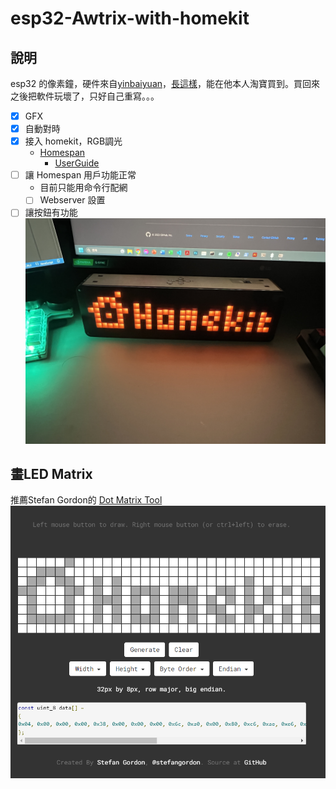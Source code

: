 # esp32-Awtrix-with-homekit
## 說明
esp32 的像素鐘，硬件來自[yinbaiyuan](https://github.com/yinbaiyuan)，[長這樣](https://www.youtube.com/watch?v=WN7-ERU2oeI&t=1s&ab_channel=%E5%88%9B%E5%AE%A2%E5%B0%B9%E7%99%BD%E7%8C%BF)，能在他本人淘寶買到。買回來之後把軟件玩壞了，只好自己重寫。。。


- [x] GFX
- [x] 自動對時
- [x] 接入 homekit，RGB調光
  - [Homespan](https://github.com/HomeSpan/HomeSpan) 
    - [UserGuide](https://github.com/HomeSpan/HomeSpan/blob/master/docs/UserGuide.md)
- [ ] 讓 Homespan 用戶功能正常
  - 目前只能用命令行配網
  - [ ] Webserver 設置
- [ ] 讓按鈕有功能
![](paste_src\IMG_2805.JPG)
## 畫LED Matrix
推薦Stefan Gordon的 [Dot Matrix Tool](http://dotmatrixtool.com/#)
![](paste_src/2023-04-30-01-49-21.png)

